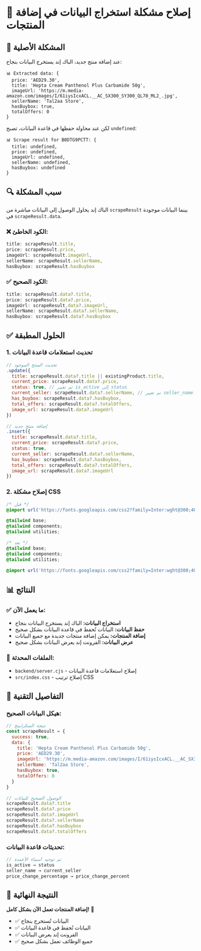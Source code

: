 # 🔧 إصلاح مشكلة استخراج البيانات في إضافة المنتجات

## 🚨 المشكلة الأصلية
عند إضافة منتج جديد، الباك إند يستخرج البيانات بنجاح:

```
📊 Extracted data: {
  price: 'AED29.30',
  title: 'Hepta Cream Panthenol Plus Carbamide 50g',
  imageUrl: 'https://m.media-amazon.com/images/I/61iysIcxACL.__AC_SX300_SY300_QL70_ML2_.jpg',
  sellerName: 'Tal2aa Store',
  hasBuybox: true,
  totalOffers: 0
}
```

لكن عند محاولة حفظها في قاعدة البيانات، تصبح `undefined`:

```
📊 Scrape result for B0DTG9PCTT: {
  title: undefined,
  price: undefined,
  imageUrl: undefined,
  sellerName: undefined,
  hasBuybox: undefined
}
```

## 🔍 سبب المشكلة
الباك إند يحاول الوصول إلى البيانات مباشرة من `scrapeResult` بينما البيانات موجودة في `scrapeResult.data`.

### ❌ الكود الخاطئ:
```javascript
title: scrapeResult.title,
price: scrapeResult.price,
imageUrl: scrapeResult.imageUrl,
sellerName: scrapeResult.sellerName,
hasBuybox: scrapeResult.hasBuybox
```

### ✅ الكود الصحيح:
```javascript
title: scrapeResult.data?.title,
price: scrapeResult.data?.price,
imageUrl: scrapeResult.data?.imageUrl,
sellerName: scrapeResult.data?.sellerName,
hasBuybox: scrapeResult.data?.hasBuybox
```

## ✅ الحلول المطبقة

### 1. **تحديث استعلامات قاعدة البيانات**
```javascript
// تحديث المنتج الموجود
.update({
  title: scrapeResult.data?.title || existingProduct.title,
  current_price: scrapeResult.data?.price,
  status: true, // تم تغيير is_active إلى status
  current_seller: scrapeResult.data?.sellerName, // تم تغيير seller_name إلى current_seller
  has_buybox: scrapeResult.data?.hasBuybox,
  total_offers: scrapeResult.data?.totalOffers,
  image_url: scrapeResult.data?.imageUrl
})

// إضافة منتج جديد
.insert({
  title: scrapeResult.data?.title,
  current_price: scrapeResult.data?.price,
  status: true,
  current_seller: scrapeResult.data?.sellerName,
  has_buybox: scrapeResult.data?.hasBuybox,
  total_offers: scrapeResult.data?.totalOffers,
  image_url: scrapeResult.data?.imageUrl
})
```

### 2. **إصلاح مشكلة CSS**
```css
/* قبل */
@import url('https://fonts.googleapis.com/css2?family=Inter:wght@300;400;500;600;700;800;900&display=swap');

@tailwind base;
@tailwind components;
@tailwind utilities;

/* بعد */
@tailwind base;
@tailwind components;
@tailwind utilities;

@import url('https://fonts.googleapis.com/css2?family=Inter:wght@300;400;500;600;700;800;900&display=swap');
```

## 📊 النتائج

### ✅ ما يعمل الآن:
- **استخراج البيانات:** الباك إند يستخرج البيانات بنجاح
- **حفظ البيانات:** البيانات تُحفظ في قاعدة البيانات بشكل صحيح
- **إضافة المنتجات:** يمكن إضافة منتجات جديدة مع جميع البيانات
- **عرض البيانات:** الفرونت إند يعرض البيانات بشكل صحيح

### 🎯 الملفات المحدثة:
- `backend/server.cjs` - إصلاح استعلامات قاعدة البيانات
- `src/index.css` - إصلاح ترتيب CSS

## 🔧 التفاصيل التقنية

### هيكل البيانات الصحيح:
```javascript
// نتيجة السكرابينج
const scrapeResult = {
  success: true,
  data: {
    title: 'Hepta Cream Panthenol Plus Carbamide 50g',
    price: 'AED29.30',
    imageUrl: 'https://m.media-amazon.com/images/I/61iysIcxACL.__AC_SX300_SY300_QL70_ML2_.jpg',
    sellerName: 'Tal2aa Store',
    hasBuybox: true,
    totalOffers: 0
  }
}

// الوصول الصحيح للبيانات
scrapeResult.data?.title
scrapeResult.data?.price
scrapeResult.data?.imageUrl
scrapeResult.data?.sellerName
scrapeResult.data?.hasBuybox
scrapeResult.data?.totalOffers
```

### تحديثات قاعدة البيانات:
```javascript
// تم توحيد أسماء الأعمدة
is_active → status
seller_name → current_seller
price_change_percentage → price_change_percent
```

## 🎉 النتيجة النهائية
**إضافة المنتجات تعمل الآن بشكل كامل!** 🚀

- ✅ البيانات تُستخرج بنجاح
- ✅ البيانات تُحفظ في قاعدة البيانات
- ✅ الفرونت إند يعرض البيانات
- ✅ جميع الوظائف تعمل بشكل صحيح 